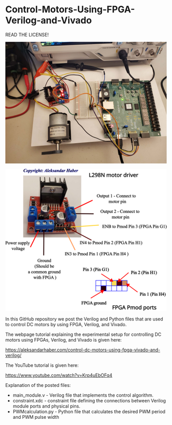 # Control-Motors-Using-FPGA-Verilog-and-Vivado
READ THE LICENSE! 

![Wiring Diagram](https://github.com/AleksandarHaber/Control-Motors-Using-FPGA-Verilog-and-Vivado/blob/main/reduced_size.jpg)

![Motor driver](https://github.com/AleksandarHaber/Control-Motors-Using-FPGA-Verilog-and-Vivado/blob/main/motor_driver.png)


In this GitHub repository we post the Verilog and Python files that are used to control DC motors by using FPGA, Verilog, and Vivado.  

The webpage tutorial explaining the experimental setup for controlling DC motors using FPGAs, Verilog, and Vivado is given here:  

https://aleksandarhaber.com/control-dc-motors-using-fpga-vivado-and-verilog/

The YouTube tutorial is given here:

https://www.youtube.com/watch?v=Krp4uEbOFq4  

Explanation of the posted files:

- main_module.v - Verilog file that implements the control algorithm.
- constraint.xdc - constraint file defining the connections between Verilog module ports and physical pins.
- PWMcalculation.py - Python file that calculates the desired PWM period and PWM pulse width


